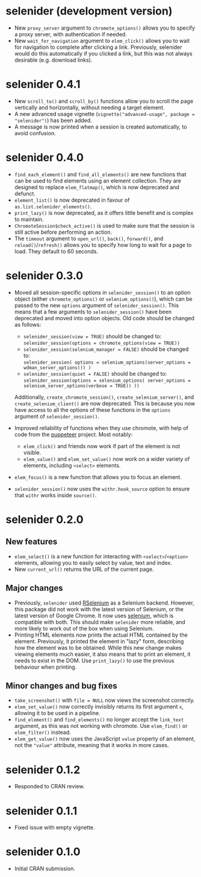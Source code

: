 # selenider (development version)

- New `proxy_server` argument to `chromote_options()` allows you to specify a
  proxy server, with authentication if needed.
- New `wait_for_navigation` argument to `elem_click()` allows you to wait for
  navigation to complete after clicking a link. Previously, selenider
  would do this automatically if you clicked a link, but this was not always
  desirable (e.g. download links).

# selenider 0.4.1

- New `scroll_to()` and `scroll_by()` functions allow you to scroll the page
  vertically and horizontally, without needing a target element.
- A new advanced usage vignette (`vignette("advanced-usage", package = "selenider")`)
  has been added.
- A message is now printed when a session is created automatically, to avoid
  confusion.

# selenider 0.4.0

- `find_each_element()` and `find_all_elements()` are new functions that can
  be used to find elements using an element collection. They are designed to
  replace `elem_flatmap()`, which is now deprecated and defunct.
- `element_list()` is now deprecated in favour of
  `as.list.selenider_elements()`.
- `print_lazy()` is now deprecated, as it offers little benefit and is complex
  to maintain.
- `ChromoteSession$check_active()` is used to make sure that the session is
  still active before performing an action.
- The `timeout` argument to `open_url()`, `back()`, `forward()`, and
  `reload()`/`refresh()` allows you to specify how long to wait for a page to
  load. They default to 60 seconds.

# selenider 0.3.0

- Moved all session-specific options in `selenider_session()` to an option object
  (either `chromote_options()` or `selenium_options()`), which can be passed to
  the new `options` argument of `selenider_session()`. This means that a few
  arguments to `selenider_session()` have been deprecated and moved into
  option objects. Old code should be changed as follows:

  - `selenider_session(view = TRUE)` should be changed to:  
    `selenider_session(options = chromote_options(view = TRUE))`
  - `selenider_session(selenium_manager = FALSE)` should be changed to:  
     `selenider_session(
  options = selenium_options(server_options = wdman_server_options())
)
    `
  - `selenider_session(quiet = FALSE)` should be changed to:  
     `selenider_session(options = selenium_options(
  server_options = selenium_server_options(verbose = TRUE))
))
   `

  Additionally, `create_chromote_session()`, `create_selenium_server()`, and
  `create_selenium_client()` are now deprecated. This is because you now
  have access to all the options of these functions in the `options` argument
  of `selenider_session()`.

- Improved reliability of functions when they use chromote, with help of code
  from the [puppeteer](https://github.com/puppeteer/puppeteer) project. Most
  notably:

  - `elem_click()` and friends now work if part of the element is not visible.
  - `elem_value()` and `elem_set_value()` now work on a wider variety of
    elements, including `<select>` elements.

- `elem_focus()` is a new function that allows you to focus an element.
- `selenider_session()` now uses the `withr.hook_source` option to ensure
  that `withr` works inside `source()`.

# selenider 0.2.0

## New features

- `elem_select()` is a new function for interacting with `<select>`/`<option>`
  elements, allowing you to easily select by value, text and index.
- New `current_url()` returns the URL of the current page.

## Major changes

- Previously, `selenider` used [RSelenium](https://docs.ropensci.org/RSelenium/)
  as a Selenium backend. However, this package did not work with the latest version
  of Selenium, or the latest version of Google Chrome. It now uses
  [selenium](https://ashbythorpe.github.io/selenium-r/), which is compatible
  with both. This should make `selenider` more reliable, and more likely to
  work out of the box when using Selenium.
- Printing HTML elements now prints the actual HTML contained by the element.
  Previously, it printed the element in "lazy" form, describing how the element
  was to be obtained. While this new change makes viewing elements much easier,
  it also means that to print an element, it needs to exist in the DOM. Use
  `print_lazy()` to use the previous behaviour when printing.

## Minor changes and bug fixes

- `take_screenshot()` with `file = NULL` now views the screenshot correctly.
- `elem_set_value()` now correctly invisibly returns its first argument `x`,
  allowing it to be used in a pipeline.
- `find_element()` and `find_elements()` no longer accept the `link_text`
  argument, as this was not working with chromote. Use `elem_find()` or
  `elem_filter()` instead.
- `elem_get_value()` now uses the JavaScript `value` property of an element,
  not the `"value"` attribute, meaning that it works in more cases.

# selenider 0.1.2

- Responded to CRAN review.

# selenider 0.1.1

- Fixed issue with empty vignette.

# selenider 0.1.0

- Initial CRAN submission.
